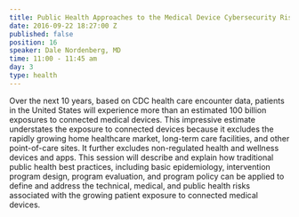 ```yaml
---
title: Public Health Approaches to the Medical Device Cybersecurity Risk Pandemic
date: 2016-09-22 18:27:00 Z
published: false
position: 16
speaker: Dale Nordenberg, MD
time: 11:00 - 11:45 am
day: 3
type: health
---
```


Over the next 10 years, based on CDC health care encounter data, patients in the United States will experience more than an estimated 100 billion exposures to connected medical devices. This impressive estimate understates the exposure to connected devices because it excludes the rapidly growing home healthcare market, long-term care facilities, and other point-of-care sites. It further excludes non-regulated health and wellness devices and apps. This session will describe and explain how traditional public health best practices, including basic epidemiology, intervention program design, program evaluation, and program policy can be applied to define and address the technical, medical, and public health risks associated with the growing patient exposure to connected medical devices.